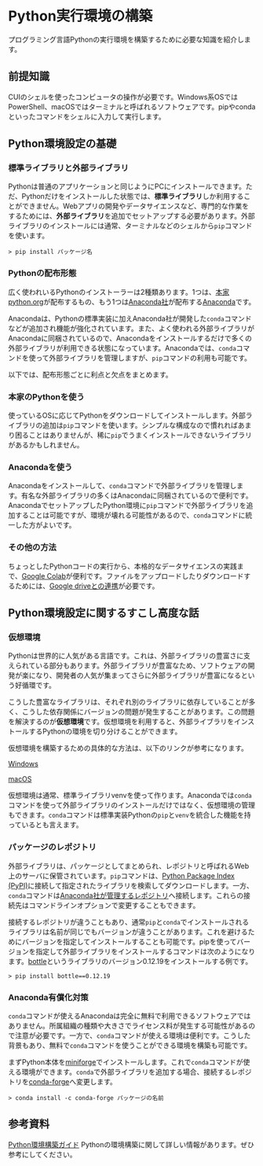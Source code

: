 
# Python実行環境の構築

プログラミング言語Pythonの実行環境を構築するために必要な知識を紹介します。

## 前提知識

CUIのシェルを使ったコンピュータの操作が必要です。Windows系OSではPowerShell、macOSではターミナルと呼ばれるソフトウェアです。pipやcondaといったコマンドをシェルに入力して実行します。

## Python環境設定の基礎

### 標準ライブラリと外部ライブラリ

Pythonは普通のアプリケーションと同じようにPCにインストールできます。ただ、Pythonだけをインストールした状態では、**標準ライブラリ**しか利用することができません。Webアプリの開発やデータサイエンスなど、専門的な作業をするためには、**外部ライブラリ**を追加でセットアップする必要があります。外部ライブラリのインストールには通常、ターミナルなどのシェルから`pip`コマンドを使います。

```
> pip install パッケージ名
```

### Pythonの配布形態

広く使われいるPythonのインストーラーは2種類あります。1つは、[本家python.org](https://www.python.org/)が配布するもの、もう1つは[Anaconda社](https://www.anaconda.com)が配布する[Anaconda](https://www.anaconda.com/download/)です。

Anacondaは、Pythonの標準実装に加えAnaconda社が開発した`conda`コマンドなどが追加され機能が強化されています。また、よく使われる外部ライブラリがAnacondaに同梱されているので、Anacondaをインストールするだけで多くの外部ライブラリが利用できる状態になっています。Anacondaでは、`conda`コマンドを使って外部ライブラリを管理しますが、`pip`コマンドの利用も可能です。

以下では、配布形態ごとに利点と欠点をまとめます。

### 本家のPythonを使う

使っているOSに応じてPythonをダウンロードしてインストールします。外部ライブラリの追加は`pip`コマンドを使います。シンプルな構成なので慣れればあまり困ることはありませんが、稀に`pip`でうまくインストールできないライブラリがあるかもしれません。

### Anacondaを使う

Anacondaをインストールして、`conda`コマンドで外部ライブラリを管理します。有名な外部ライブラリの多くはAnacondaに同梱されているので便利です。AnacondaでセットアップしたPython環境に`pip`コマンドで外部ライブラリを追加することは可能ですが、環境が壊れる可能性があるので、`conda`コマンドに統一した方がよいです。

### その他の方法

ちょっとしたPythonコードの実行から、本格的なデータサイエンスの実践まで、[Google Colab](https://colab.research.google.com)が便利です。ファイルをアップロードしたりダウンロードするためには、[Google driveとの連携](https://colab.research.google.com/github/tom2rd/Googlecolabutils/blob/master/Mount_Google_Drive.ipynb)が必要です。


## Python環境設定に関するすこし高度な話

### 仮想環境

Pythonは世界的に人気がある言語です。これは、外部ライブラリの豊富さに支えられている部分もあります。外部ライブラリが豊富なため、ソフトウェアの開発が楽になり、開発者の人気が集まってさらに外部ライブラリが豊富になるという好循環です。

こうした豊富なライブラリは、それぞれ別のライブラリに依存していることが多く、こうした依存関係にバージョンの問題が発生することがあります。この問題を解決するのが**仮想環境**です。仮想環境を利用すると、外部ライブラリをインストールするPythonの環境を切り分けることができます。

<!-- ![仮想環境の説明図](https://github.com/tsjshg/pysetup/blob/gh-pages/figs/img.png?raw=true "仮想環境の説明") -->


仮想環境を構築するための具体的な方法は、以下のリンクが参考になります。

[Windows](https://www.python.jp/install/windows/venv.html)

[macOS](https://www.python.jp/install/macos/virtualenv.html)

仮想環境は通常、標準ライブラリvenvを使って作ります。Anacondaでは`conda`コマンドを使って外部ライブラリのインストールだけではなく、仮想環境の管理もできます。`conda`コマンドは標準実装Pythonの`pip`と`venv`を統合した機能を持っているとも言えます。

### パッケージのレポジトリ

外部ライブラリは、パッケージとしてまとめられ、レポジトリと呼ばれるWeb上のサーバに保管されています。`pip`コマンドは、[Python Package Index (PyPI)](https://pypi.org/)に接続して指定されたライブラリを検索してダウンロードします。一方、`conda`コマンドは[Anaconda社が管理するレポジトリ](https://anaconda.org/anaconda/repo)へ接続します。これらの接続先はコマンドラインオプションで変更することもできます。

接続するレポジトリが違うこともあり、通常`pip`と`conda`でインストールされるライブラリは名前が同じでもバージョンが違うことがあります。これを避けるためにバージョンを指定してインストールすることも可能です。pipを使ってバージョンを指定して外部ライブラリをインストールするコマンドは次のようになります。[bottle](https://bottlepy.org/docs/dev/)というライブラリのバージョン0.12.19をインストールする例です。

```
> pip install bottle==0.12.19
```

### Anaconda有償化対策

`conda`コマンドが使えるAnacondaは完全に無料で利用できるソフトウェアではありません。所属組織の種類や大きさでライセンス料が発生する可能性があるので注意が必要です。一方で、`conda`コマンドが使える環境は便利です。こうした背景もあり、無料で`conda`コマンドを使うことができる環境を構築も可能です。

まずPython本体を[miniforge](https://github.com/conda-forge/miniforge)でインストールします。これで`conda`コマンドが使える環境ができます。`conda`で外部ライブラリを追加する場合、接続するレポジトリを[conda-forge](https://conda-forge.org/)へ変更します。

```
> conda install -c conda-forge パッケージの名前
```

## 参考資料

[Python環境構築ガイド](https://www.python.jp/install/install.html)
Pythonの環境構築に関して詳しい情報があります。ぜひ参考にしてください。
